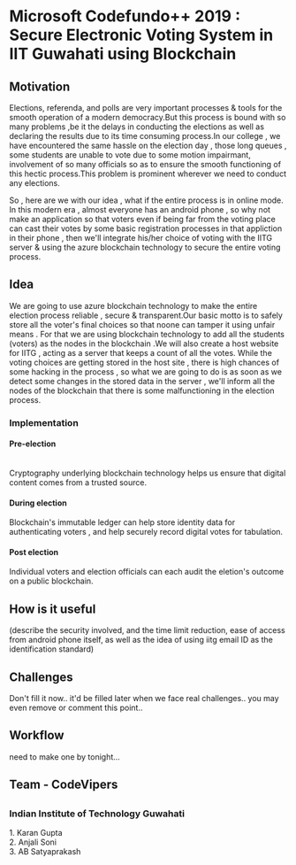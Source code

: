 <h1> Microsoft Codefundo++ 2019 : Secure Electronic Voting System in IIT Guwahati using Blockchain </h1>

<h2>Motivation</h2>
  Elections, referenda, and polls are very important processes & tools for the smooth operation of a modern democracy.But this process is bound with so many problems ,be it the delays in conducting the elections  as well as declaring the results due to its time consuming process.In our college  , we have encountered the same hassle on the election day , those long queues , some students are unable to vote due to some motion impairmant, involvement of so many officials so as to ensure the smooth functioning of this hectic process.This problem is prominent  wherever we need to conduct any elections.
  
  
  So , here are we with our idea , what if the entire process is in online mode. In this modern era , almost everyone has an android phone , so why not make an application so that voters even if being far from the voting place can cast their votes by some basic registration processes in that appliction in their phone , then we'll integrate his/her choice of voting  with the IITG server & using the azure blockchain technology to secure the entire voting process.


<h2>Idea</h2>
 
We are going to use azure blockchain technology to make the entire election process reliable , secure & transparent.Our basic motto is to safely store all the voter's final choices so that noone can tamper it using unfair means . For that we are using blockchain technology to add all the students (voters) as the nodes in the blockchain .We will also create a host website for IITG , acting as a server that keeps a count of all the votes. While the voting choices are getting stored in the host site , there is high chances of some hacking in the process , so what we are going to do is as soon as we detect some changes in the stored data in the server , we'll inform all the nodes of the blockchain that there is some malfunctioning in the election process.

<h3>Implementation</h3>
<h4>Pre-election</h4></br>
Cryptography underlying blockchain technology helps us ensure that digital content comes from a trusted source.
<h4>During election</h4>
Blockchain's immutable ledger can help store identity data for authenticating voters , and help securely record digital votes for tabulation.
<h4>Post election</h4>
Individual voters and election officials can each audit the eletion's outcome on a public blockchain.

<h2>How is it useful</h2>
(describe the security involved, and the time limit reduction, ease of access from android phone itself, as well as the idea of using iitg email ID as the identification standard)

<h2>Challenges</h2>
  Don't fill it now.. it'd be filled later when we face real challenges.. you may even remove or comment this point..
  
<h2>Workflow</h2>
need to make one by tonight... 

<h2>Team - CodeVipers<h2>
<h3>Indian Institute of Technology Guwahati</h3>
  1. Karan Gupta</br>
  2. Anjali Soni</br>
  3. AB Satyaprakash</br>
  
  
  
  
  
  




